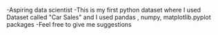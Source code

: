 -Aspiring data scientist
-This is my first python dataset where I used Dataset called "Car Sales" and I used pandas , numpy, matplotlib.pyplot packages
-Feel free to give me suggestions 
